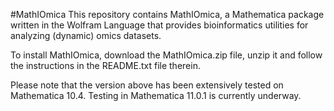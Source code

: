 #MathIOmica
This repository contains MathIOmica, a Mathematica package written in the Wolfram Language that provides bioinformatics utilities for analyzing (dynamic) omics datasets.

To install MathIOmica, download the MathIOmica.zip file, unzip it and follow the instructions in the README.txt file therein.

Please note that the version above has been extensively tested on Mathematica 10.4. Testing in Mathematica 11.0.1 is currently underway.
